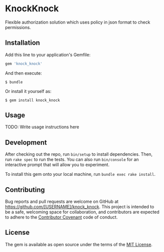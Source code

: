 # KnockKnock

Flexible authorization solution which uses policy in json format to check permissions.

## Installation

Add this line to your application's Gemfile:

```ruby
gem 'knock_knock'
```

And then execute:

    $ bundle

Or install it yourself as:

    $ gem install knock_knock

## Usage

TODO: Write usage instructions here

## Development

After checking out the repo, run `bin/setup` to install dependencies. Then, run `rake spec` to run the tests. You can also run `bin/console` for an interactive prompt that will allow you to experiment.

To install this gem onto your local machine, run `bundle exec rake install`.

## Contributing

Bug reports and pull requests are welcome on GitHub at https://github.com/[USERNAME]/knock_knock. This project is intended to be a safe, welcoming space for collaboration, and contributors are expected to adhere to the [Contributor Covenant](http://contributor-covenant.org) code of conduct.


## License

The gem is available as open source under the terms of the [MIT License](http://opensource.org/licenses/MIT).

